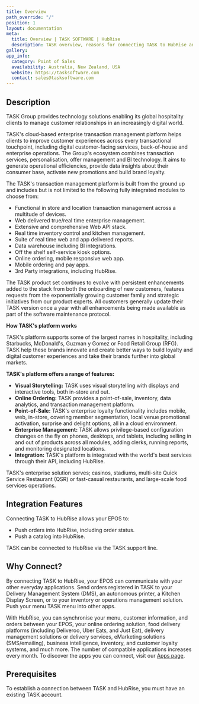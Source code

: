 ```yaml
---
title: Overview
path_override: "/"
position: 1
layout: documentation
meta:
  title: Overview | TASK SOFTWARE | HubRise
  description: TASK overview, reasons for connecting TASK to HubRise and summary of integrated features. Synchronise data between your EPOS and your other apps.
gallery:
app_info:
  category: Point of Sales
  availability: Australia, New Zealand, USA
  website: https://tasksoftware.com
  contact: sales@tasksoftware.com
---
```


## Description

TASK Group provides technology solutions enabling its global hospitality clients to manage customer relationships in an increasingly digital world.

TASK's cloud-based enterprise transaction management platform helps clients to improve customer experiences across every transactional touchpoint, including digital customer-facing services, back-of-house and enterprise operations. The Group's ecosystem combines transaction services, personalisation, offer management and BI technology. It aims to generate operational efficiencies, provide data insights about their consumer base, activate new promotions and build brand loyalty.

The TASK's transaction management platform is built from the ground up and includes but is not limited to the following fully integrated modules to choose from:

- Functional in store and location transaction management across a multitude of devices.
- Web delivered true/real time enterprise management.
- Extensive and comprehensive Web API stack.
- Real time inventory control and kitchen management.
- Suite of real time web and app delivered reports.
- Data warehouse including BI integrations.
- Off the shelf self-service kiosk options.
- Online ordering, mobile responsive web app.
- Mobile ordering and pay apps.
- 3rd Party integrations, including HubRise.

The TASK product set continues to evolve with persistent enhancements added to the stack from both the onboarding of new customers, features requests from the exponentially growing customer family and strategic initiatives from our product experts. All customers generally update their TASK version once a year with all enhancements being made available as part of the software maintenance protocol.

**How TASK's platform works**

TASK's platform supports some of the largest names in hospitality, including Starbucks, McDonald's, Guzman y Gomez or Food Retail Group (RFG). TASK help these brands innovate and create better ways to build loyalty and digital customer experiences and take their brands further into global markets.

**TASK's platform offers a range of features:**

- **Visual Storytelling:** TASK uses visual storytelling with displays and interactive tools, both in-store and out.
- **Online Ordering:** TASK provides a point-of-sale, inventory, data analytics, and transaction management platform.
- **Point-of-Sale:** TASK's enterprise loyalty functionality includes mobile, web, in-store, covering member segmentation, local venue promotional activation, surprise and delight options, all in a cloud environment.
- **Enterprise Management:** TASK allows privilege-based configuration changes on the fly on phones, desktops, and tablets, including selling in and out of products across all modules, adding clerks, running reports, and monitoring designated locations.
- **Integration:** TASK's platform is integrated with the world's best services through their API, including HubRise.

TASK's enterprise solution serves; casinos, stadiums, multi-site Quick Service Restaurant (QSR) or fast-casual restaurants, and large-scale food services operations.

## Integration Features

Connecting TASK to HubRise allows your EPOS to:

- Push orders into HubRise, including order status.
- Push a catalog into HubRise.

TASK can be connected to HubRise via the TASK support line.

## Why Connect?

By connecting TASK to HubRise, your EPOS can communicate with your other everyday applications. Send orders registered in TASK to your Delivery Management System (DMS), an autonomous printer, a Kitchen Display Screen, or to your inventory or operations management solution. Push your menu TASK menu into other apps.

With HubRise, you can synchronise your menu, customer information, and orders between your EPOS, your online ordering solution, food delivery platforms (including Deliveroo, Uber Eats, and Just Eat), delivery management solutions or delivery services, eMarketing solutions (SMS/emailing), business intelligence, inventory, and customer loyalty systems, and much more. The number of compatible applications increases every month. To discover the apps you can connect, visit our [Apps page](/apps).

## Prerequisites

To establish a connection between TASK and HubRise, you must have an existing TASK account.
